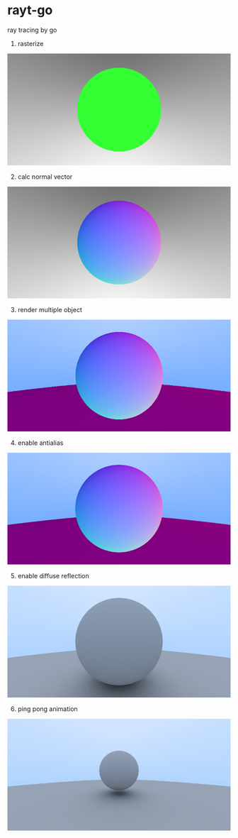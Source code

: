 # rayt-go

ray tracing by go

1. rasterize

![rasterize](assets/test1.png)

2. calc normal vector

![normal-vector](assets/test2.png)

3. render multiple object

![multiple-sphere](assets/test3.png)

4. enable antialias

![enable-antialias](assets/test4.png)

5. enable diffuse reflection

![enable-diffuse-reflection](assets/test5.png)

6. ping pong animation

![pingpong-animation](assets/pingpong.gif)
